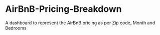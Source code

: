 # AirBnB-Pricing-Breakdown
A dashboard to represent the AirBnB pricing as per Zip code, Month and Bedrooms
